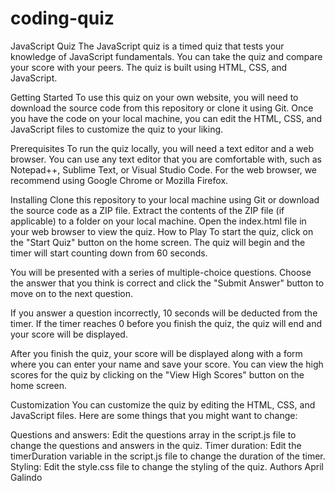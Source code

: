 # coding-quiz

JavaScript Quiz
The JavaScript quiz is a timed quiz that tests your knowledge of JavaScript fundamentals. You can take the quiz and compare your score with your peers. The quiz is built using HTML, CSS, and JavaScript.

Getting Started
To use this quiz on your own website, you will need to download the source code from this repository or clone it using Git. Once you have the code on your local machine, you can edit the HTML, CSS, and JavaScript files to customize the quiz to your liking.

Prerequisites
To run the quiz locally, you will need a text editor and a web browser. You can use any text editor that you are comfortable with, such as Notepad++, Sublime Text, or Visual Studio Code. For the web browser, we recommend using Google Chrome or Mozilla Firefox.

Installing
Clone this repository to your local machine using Git or download the source code as a ZIP file.
Extract the contents of the ZIP file (if applicable) to a folder on your local machine.
Open the index.html file in your web browser to view the quiz.
How to Play
To start the quiz, click on the "Start Quiz" button on the home screen. The quiz will begin and the timer will start counting down from 60 seconds.

You will be presented with a series of multiple-choice questions. Choose the answer that you think is correct and click the "Submit Answer" button to move on to the next question.

If you answer a question incorrectly, 10 seconds will be deducted from the timer. If the timer reaches 0 before you finish the quiz, the quiz will end and your score will be displayed.

After you finish the quiz, your score will be displayed along with a form where you can enter your name and save your score. You can view the high scores for the quiz by clicking on the "View High Scores" button on the home screen.

Customization
You can customize the quiz by editing the HTML, CSS, and JavaScript files. Here are some things that you might want to change:

Questions and answers: Edit the questions array in the script.js file to change the questions and answers in the quiz.
Timer duration: Edit the timerDuration variable in the script.js file to change the duration of the timer.
Styling: Edit the style.css file to change the styling of the quiz.
Authors
April Galindo
